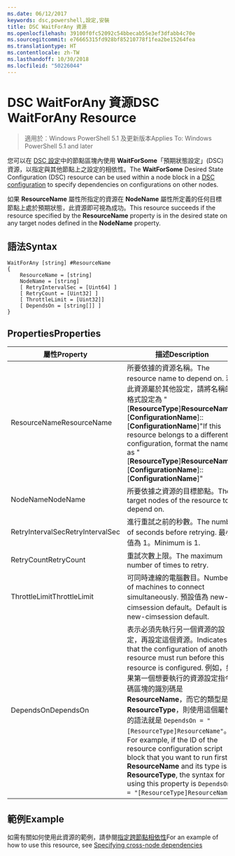 ```yaml
---
ms.date: 06/12/2017
keywords: dsc,powershell,設定,安裝
title: DSC WaitForAny 資源
ms.openlocfilehash: 39100f0fc52092c54bbecab55e3ef3dfabb4c70e
ms.sourcegitcommit: e76665315fd928bf85210778f1fea2be15264fea
ms.translationtype: HT
ms.contentlocale: zh-TW
ms.lasthandoff: 10/30/2018
ms.locfileid: "50226044"
---
```

# <a name="dsc-waitforany-resource"></a><span data-ttu-id="158c9-103">DSC WaitForAny 資源</span><span class="sxs-lookup"><span data-stu-id="158c9-103">DSC WaitForAny Resource</span></span>

> <span data-ttu-id="158c9-104">適用於︰Windows PowerShell 5.1 及更新版本</span><span class="sxs-lookup"><span data-stu-id="158c9-104">Applies To: Windows PowerShell 5.1 and later</span></span>

<span data-ttu-id="158c9-105">您可以在 [DSC 設定](configurations.md)中的節點區塊內使用 **WaitForSome**「預期狀態設定」(DSC) 資源，以指定與其他節點上之設定的相依性。</span><span class="sxs-lookup"><span data-stu-id="158c9-105">The **WaitForSome** Desired State Configuration (DSC) resource can be used within a node block in a [DSC configuration](configurations.md) to specify dependencies on configurations on other nodes.</span></span>

<span data-ttu-id="158c9-106">如果 **ResourceName** 屬性所指定的資源在 **NodeName** 屬性所定義的任何目標節點上處於預期狀態，此資源即可視為成功。</span><span class="sxs-lookup"><span data-stu-id="158c9-106">This resource succeeds if the resource specified by the **ResourceName** property is in the desired state on any target nodes defined in the **NodeName** property.</span></span>


## <a name="syntax"></a><span data-ttu-id="158c9-107">語法</span><span class="sxs-lookup"><span data-stu-id="158c9-107">Syntax</span></span>

```
WaitForAny [string] #ResourceName
{
    ResourceName = [string]
    NodeName = [string]
    [ RetryIntervalSec = [Uint64] ]
    [ RetryCount = [Uint32] ]
    [ ThrottleLimit = [Uint32]]
    [ DependsOn = [string[]] ]
}
```

## <a name="properties"></a><span data-ttu-id="158c9-108">Properties</span><span class="sxs-lookup"><span data-stu-id="158c9-108">Properties</span></span>

|  <span data-ttu-id="158c9-109">屬性</span><span class="sxs-lookup"><span data-stu-id="158c9-109">Property</span></span>  |  <span data-ttu-id="158c9-110">描述</span><span class="sxs-lookup"><span data-stu-id="158c9-110">Description</span></span>   |
|---|---|
| <span data-ttu-id="158c9-111">ResourceName</span><span class="sxs-lookup"><span data-stu-id="158c9-111">ResourceName</span></span>| <span data-ttu-id="158c9-112">所要依據的資源名稱。</span><span class="sxs-lookup"><span data-stu-id="158c9-112">The resource name to depend on.</span></span> <span data-ttu-id="158c9-113">若此資源屬於其他設定，請將名稱的格式設定為 "[__ResourceType__]__ResourceName__::[__ConfigurationName__]::[__ConfigurationName__]"</span><span class="sxs-lookup"><span data-stu-id="158c9-113">If this resource belongs to a different configuration, format the name as "[__ResourceType__]__ResourceName__::[__ConfigurationName__]::[__ConfigurationName__]"</span></span>|
| <span data-ttu-id="158c9-114">NodeName</span><span class="sxs-lookup"><span data-stu-id="158c9-114">NodeName</span></span>| <span data-ttu-id="158c9-115">所要依據之資源的目標節點。</span><span class="sxs-lookup"><span data-stu-id="158c9-115">The target nodes of the resource to depend on.</span></span>|
| <span data-ttu-id="158c9-116">RetryIntervalSec</span><span class="sxs-lookup"><span data-stu-id="158c9-116">RetryIntervalSec</span></span>| <span data-ttu-id="158c9-117">進行重試之前的秒數。</span><span class="sxs-lookup"><span data-stu-id="158c9-117">The number of seconds before retrying.</span></span> <span data-ttu-id="158c9-118">最小值為 1。</span><span class="sxs-lookup"><span data-stu-id="158c9-118">Minimum is 1.</span></span>|
| <span data-ttu-id="158c9-119">RetryCount</span><span class="sxs-lookup"><span data-stu-id="158c9-119">RetryCount</span></span>| <span data-ttu-id="158c9-120">重試次數上限。</span><span class="sxs-lookup"><span data-stu-id="158c9-120">The maximum number of times to retry.</span></span>|
| <span data-ttu-id="158c9-121">ThrottleLimit</span><span class="sxs-lookup"><span data-stu-id="158c9-121">ThrottleLimit</span></span>| <span data-ttu-id="158c9-122">可同時連線的電腦數目。</span><span class="sxs-lookup"><span data-stu-id="158c9-122">Number of machines to connect simultaneously.</span></span> <span data-ttu-id="158c9-123">預設值為 new-cimsession default。</span><span class="sxs-lookup"><span data-stu-id="158c9-123">Default is new-cimsession default.</span></span>|
| <span data-ttu-id="158c9-124">DependsOn</span><span class="sxs-lookup"><span data-stu-id="158c9-124">DependsOn</span></span> | <span data-ttu-id="158c9-125">表示必須先執行另一個資源的設定，再設定這個資源。</span><span class="sxs-lookup"><span data-stu-id="158c9-125">Indicates that the configuration of another resource must run before this resource is configured.</span></span> <span data-ttu-id="158c9-126">例如，如果第一個想要執行的資源設定指令碼區塊的識別碼是 __ResourceName__，而它的類型是 __ResourceType__，則使用這個屬性的語法就是 `DependsOn = "[ResourceType]ResourceName"`。</span><span class="sxs-lookup"><span data-stu-id="158c9-126">For example, if the ID of the resource configuration script block that you want to run first is __ResourceName__ and its type is __ResourceType__, the syntax for using this property is `DependsOn = "[ResourceType]ResourceName"`.</span></span>|


## <a name="example"></a><span data-ttu-id="158c9-127">範例</span><span class="sxs-lookup"><span data-stu-id="158c9-127">Example</span></span>

<span data-ttu-id="158c9-128">如需有關如何使用此資源的範例，請參閱[指定跨節點相依性](crossNodeDependencies.md)</span><span class="sxs-lookup"><span data-stu-id="158c9-128">For an example of how to use this resource, see [Specifying cross-node dependencies](crossNodeDependencies.md)</span></span>